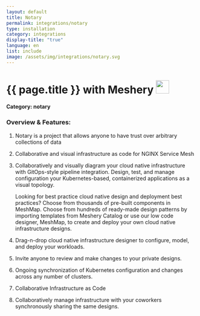 ```yaml
---
layout: default
title: Notary
permalink: integrations/notary
type: installation
category: integrations
display-title: "true"
language: en
list: include
image: /assets/img/integrations/notary.svg
---
```


<h1>{{ page.title }} with Meshery <img src="{{ page.image }}" style="width: 35px; height: 35px;" /></h1>


#### Category: notary

### Overview & Features:
1. Notary is a project that allows anyone to have trust over arbitrary collections of data

2. Collaborative and visual infrastructure as code for NGINX Service Mesh

4. 
    Collaboratively and visually diagram your cloud native infrastructure with GitOps-style pipeline integration. Design, test, and manage configuration your Kubernetes-based, containerized applications as a visual topology.



    Looking for best practice cloud native design and deployment best practices? Choose from thousands of pre-built components in MeshMap. Choose from hundreds of ready-made design patterns by importing templates from Meshery Catalog or use our low code designer, MeshMap, to create and deploy your own cloud native infrastructure designs.



5. Drag-n-drop cloud native infrastructure designer to configure, model, and deploy your workloads.

6. Invite anyone to review and make changes to your private designs.

7. Ongoing synchronization of Kubernetes configuration and changes across any number of clusters.

8. Collaborative Infrastructure as Code

9. Collaboratively manage infrastructure with your coworkers synchronously sharing the same designs.

